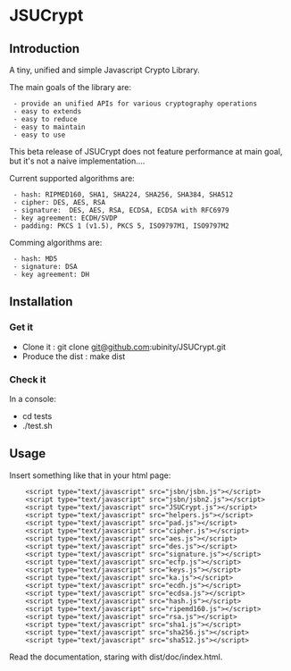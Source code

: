 
JSUCrypt
========

## Introduction

A tiny, unified and simple Javascript Crypto Library.

The main goals of the library are:

     - provide an unified APIs for various cryptography operations
     - easy to extends
     - easy to reduce
     - easy to maintain
     - easy to use
    
This beta release of JSUCrypt does not feature performance at main goal, but it's not a naive implementation....

Current supported algorithms are:

     - hash: RIPMED160, SHA1, SHA224, SHA256, SHA384, SHA512
     - cipher: DES, AES, RSA
     - signature:  DES, AES, RSA, ECDSA, ECDSA with RFC6979
     - key agreement: ECDH/SVDP
     - padding: PKCS 1 (v1.5), PKCS 5, ISO9797M1, ISO9797M2

Comming algorithms are:

     - hash: MD5
     - signature: DSA
     - key agreement: DH


## Installation

### Get it 

  - Clone it :         git clone git@github.com:ubinity/JSUCrypt.git
  - Produce the dist : make dist

### Check it

In a console:

   - cd tests
   - ./test.sh

## Usage

Insert something like that in your html page:

        <script type="text/javascript" src="jsbn/jsbn.js"></script>
        <script type="text/javascript" src="jsbn/jsbn2.js"></script>
        <script type="text/javascript" src="JSUCrypt.js"></script>
        <script type="text/javascript" src="helpers.js"></script>
        <script type="text/javascript" src="pad.js"></script>
        <script type="text/javascript" src="cipher.js"></script>
        <script type="text/javascript" src="aes.js"></script>
        <script type="text/javascript" src="des.js"></script>
        <script type="text/javascript" src="signature.js"></script>
        <script type="text/javascript" src="ecfp.js"></script>
        <script type="text/javascript" src="keys.js"></script>
        <script type="text/javascript" src="ka.js"></script>
        <script type="text/javascript" src="ecdh.js"></script>
        <script type="text/javascript" src="ecdsa.js"></script>
        <script type="text/javascript" src="hash.js"></script>
        <script type="text/javascript" src="ripemd160.js"></script>
        <script type="text/javascript" src="rsa.js"></script>
        <script type="text/javascript" src="sha1.js"></script>
        <script type="text/javascript" src="sha256.js"></script>
        <script type="text/javascript" src="sha512.js"></script>

Read the documentation, staring with dist/doc/index.html.
